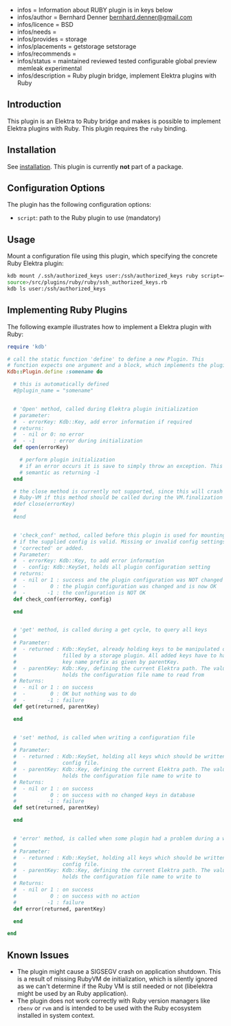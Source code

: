 - infos = Information about RUBY plugin is in keys below
- infos/author = Bernhard Denner <bernhard.denner@gmail.com>
- infos/licence = BSD
- infos/needs =
- infos/provides = storage
- infos/placements = getstorage setstorage
- infos/recommends =
- infos/status = maintained reviewed tested configurable global preview memleak experimental
- infos/description = Ruby plugin bridge, implement Elektra plugins with Ruby

## Introduction

This plugin is an Elektra to Ruby bridge and makes is possible to implement Elektra plugins with Ruby.
This plugin requires the `ruby` binding.

## Installation

See [installation](/doc/INSTALL.md).
This plugin is currently **not** part of a package.

## Configuration Options

The plugin has the following configuration options:

- `script`: path to the Ruby plugin to use (mandatory)

## Usage

Mount a configuration file using this plugin, which specifying the concrete Ruby Elektra plugin:

```sh
kdb mount /.ssh/authorized_keys user:/ssh/authorized_keys ruby script=<path to elektra
source>/src/plugins/ruby/ruby/ssh_authorized_keys.rb
kdb ls user:/ssh/authorized_keys
```

## Implementing Ruby Plugins

The following example illustrates how to implement a Elektra plugin with Ruby:

```ruby
require 'kdb'

# call the static function 'define' to define a new Plugin. This
# function expects one argument and a block, which implements the plugin
Kdb::Plugin.define :somename do

  # this is automatically defined
  #@plugin_name = "somename"


  # 'Open' method, called during Elektra plugin initialization
  # parameter:
  #  - errorKey: Kdb::Key, add error information if required
  # returns:
  #  - nil or 0: no error
  #  - -1      : error during initialization
  def open(errorKey)

    # perform plugin initialization
    # if an error occurs it is save to simply throw an exception. This has the same
    # semantic as returning -1
  end

  # the close method is currently not supported, since this will crash the
  # Ruby-VM if this method should be called during the VM.finalization !!!
  #def close(errorKey)
  #
  #end


  # 'check_conf' method, called before this plugin is used for mounting to check
  # if the supplied config is valid. Missing or invalid config settings can be
  # 'corrected' or added.
  # Parameter:
  #  - errorKey: Kdb::Key, to add error information
  #  - config: Kdb::KeySet, holds all plugin configuration setting
  # returns:
  #  - nil or 1 : success and the plugin configuration was NOT changed
  #  -        0 : the plugin configuration was changed and is now OK
  #  -       -1 : the configuration is NOT OK
  def check_conf(errorKey, config)

  end


  # 'get' method, is called during a get cycle, to query all keys
  #
  # Parameter:
  #  - returned : Kdb::KeySet, already holding keys to be manipulated or to be
  #               filled by a storage plugin. All added keys have to have the same
  #               key name prefix as given by parentKey.
  #  - parentKey: Kdb::Key, defining the current Elektra path. The value of this key
  #               holds the configuration file name to read from
  # Returns:
  #  - nil or 1 : on success
  #  -        0 : OK but nothing was to do
  #  -       -1 : failure
  def get(returned, parentKey)

  end


  # 'set' method, is called when writing a configuration file
  #
  # Parameter:
  #  - returned : Kdb::KeySet, holding all keys which should be written to the
  #               config file.
  #  - parentKey: Kdb::Key, defining the current Elektra path. The value of this key
  #               holds the configuration file name to write to
  # Returns:
  #  - nil or 1 : on success
  #           0 : on success with no changed keys in database
  #          -1 : failure
  def set(returned, parentKey)

  end


  # 'error' method, is called when some plugin had a problem during a write cycle
  #
  # Parameter:
  #  - returned : Kdb::KeySet, holding all keys which should be written to the
  #               config file.
  #  - parentKey: Kdb::Key, defining the current Elektra path. The value of this key
  #               holds the configuration file name to write to
  # Returns:
  #  - nil or 1 : on success
  #           0 : on success with no action
  #          -1 : failure
  def error(returned, parentKey)

  end

end
```

## Known Issues

- The plugin might cause a SIGSEGV crash on application shutdown. This is a result of missing
  RubyVM de initialization, which is silently ignored as we can't determine if the Ruby VM
  is still needed or not (libelektra might be used by an Ruby application).
- The plugin does not work correctly with Ruby version managers like `rbenv` or `rvm` and is
  intended to be used with the Ruby ecosystem installed in system context.
